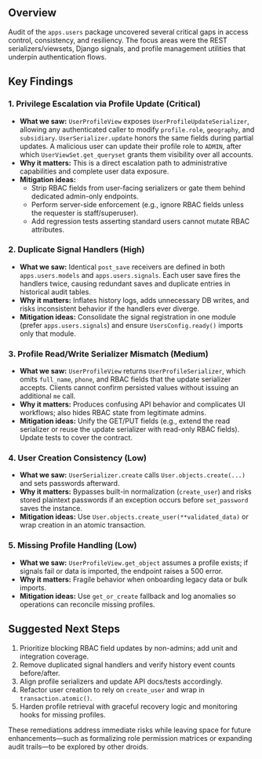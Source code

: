 ## Overview

Audit of the `apps.users` package uncovered several critical gaps in access control, consistency, and resiliency. The focus areas were the REST serializers/viewsets, Django signals, and profile management utilities that underpin authentication flows.

## Key Findings

### 1. Privilege Escalation via Profile Update (Critical)
- **What we saw:** `UserProfileView` exposes `UserProfileUpdateSerializer`, allowing any authenticated caller to modify `profile.role`, `geography`, and `subsidiary`. `UserSerializer.update` honors the same fields during partial updates. A malicious user can update their profile role to `ADMIN`, after which `UserViewSet.get_queryset` grants them visibility over all accounts.
- **Why it matters:** This is a direct escalation path to administrative capabilities and complete user data exposure.
- **Mitigation ideas:**
  - Strip RBAC fields from user-facing serializers or gate them behind dedicated admin-only endpoints.
  - Perform server-side enforcement (e.g., ignore RBAC fields unless the requester is staff/superuser).
  - Add regression tests asserting standard users cannot mutate RBAC attributes.

### 2. Duplicate Signal Handlers (High)
- **What we saw:** Identical `post_save` receivers are defined in both `apps.users.models` and `apps.users.signals`. Each user save fires the handlers twice, causing redundant saves and duplicate entries in historical audit tables.
- **Why it matters:** Inflates history logs, adds unnecessary DB writes, and risks inconsistent behavior if the handlers ever diverge.
- **Mitigation ideas:** Consolidate the signal registration in one module (prefer `apps.users.signals`) and ensure `UsersConfig.ready()` imports only that module.

### 3. Profile Read/Write Serializer Mismatch (Medium)
- **What we saw:** `UserProfileView` returns `UserProfileSerializer`, which omits `full_name`, `phone`, and RBAC fields that the update serializer accepts. Clients cannot confirm persisted values without issuing an additional `me` call.
- **Why it matters:** Produces confusing API behavior and complicates UI workflows; also hides RBAC state from legitimate admins.
- **Mitigation ideas:** Unify the GET/PUT fields (e.g., extend the read serializer or reuse the update serializer with read-only RBAC fields). Update tests to cover the contract.

### 4. User Creation Consistency (Low)
- **What we saw:** `UserSerializer.create` calls `User.objects.create(...)` and sets passwords afterward.
- **Why it matters:** Bypasses built-in normalization (`create_user`) and risks stored plaintext passwords if an exception occurs before `set_password` saves the instance.
- **Mitigation ideas:** Use `User.objects.create_user(**validated_data)` or wrap creation in an atomic transaction.

### 5. Missing Profile Handling (Low)
- **What we saw:** `UserProfileView.get_object` assumes a profile exists; if signals fail or data is imported, the endpoint raises a 500 error.
- **Why it matters:** Fragile behavior when onboarding legacy data or bulk imports.
- **Mitigation ideas:** Use `get_or_create` fallback and log anomalies so operations can reconcile missing profiles.

## Suggested Next Steps

1. Prioritize blocking RBAC field updates by non-admins; add unit and integration coverage.
2. Remove duplicated signal handlers and verify history event counts before/after.
3. Align profile serializers and update API docs/tests accordingly.
4. Refactor user creation to rely on `create_user` and wrap in `transaction.atomic()`.
5. Harden profile retrieval with graceful recovery logic and monitoring hooks for missing profiles.

These remediations address immediate risks while leaving space for future enhancements—such as formalizing role permission matrices or expanding audit trails—to be explored by other droids.

